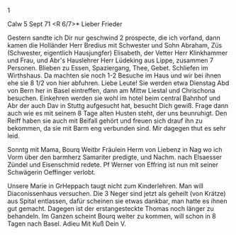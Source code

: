 <Frau Doktor Gundert z. E. H.>1

 Calw 5 Sept 71
 <R 6/7>*
Lieber Frieder

Gestern sandte ich Dir nur geschwind 2 prospecte, die ich vorfand, dann kamen die Holländer Herr Bredius mit Schwester und Sohn Abraham, Züs (Schwester, eigentlich Hausjungfer) Elisabeth, der Vetter Herr Klinkhammer und Frau, und Abr's Hauslehrer Herr Lüdeking aus Lippe, zusammen 7 Personen. Blieben zu Essen, Spaziergang, Thee, Gebet. Schliefen im Wirthshaus. Da machten sie noch 1-2 Besuche im Haus und wir bei ihnen ehe sie 8 1/2 von hier abfuhren. Liebe Leute! Sie werden etwa Dienstag Abd von Bern her in Basel eintreffen, dann am Mittw Liestal und Chrischona besuchen. Einkehren werden sie wohl im hotel beim central Bahnhof und Abr der auch Dav in Stuttg aufgesucht hat, besucht Dich gewiß. Frage dann auch wie es mit seinem 8 Tage alten Husten steht, der uns beunruhigt. Den Reiff haben sie auch mit Beifall gehört und freuen sich drauf ihn zu bekommen, da sie mit Barm eng verbunden sind. Mir dagegen thut es sehr leid.

Sonntg mit Mama, Bourq Weitbr Fräulein Herm von Liebenz in Nag wo ich Vorm über den barmherz Samariter predigte, und Nachm. nach Elsaesser Zündel und Eisenschmid redete. Pf Werner von Effring ist nun mit seiner Schwägerin Oeffinger verlobt.

Unsere Marie in GrHeppach taugt nicht zum Kinderlehren. Man will Diaconissenhaus versuchen. Die 3 Neger sind jetzt als geheilt (von Krätze) aus Spital entlassen, dafür scheinen sie etwas dankbar, man hatte es ihnen gut gemacht. Dagegen ist der erstangesteckte Thomas noch länger zu behandeln. Im Ganzen scheint Bourq weiter zu kommen, will schon in 8 Tagen nach Basel. Adieu Mit Kuß
 Dein V.
